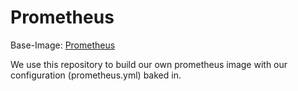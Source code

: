 # Prometheus

Base-Image: [Prometheus](https://hub.docker.com/r/prom/prometheus)

We use this repository to build our own prometheus image with our configuration (prometheus.yml) baked in.